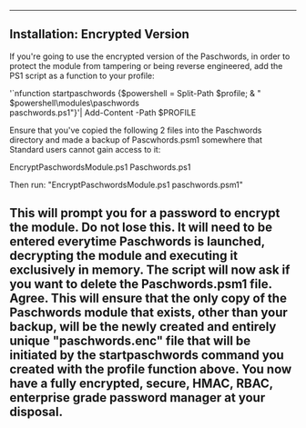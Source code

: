----------------------------------------------------------------------------------------------------
Installation: Encrypted Version
----------------------------------------------------------------------------------------------------
If you're going to use the encrypted version of the Paschwords, in order to protect the module from
tampering or being reverse engineered, add the PS1 script as a function to your profile:

'`nfunction startpaschwords {$powershell = Split-Path $profile; & " $powershell\modules\paschwords\
paschwords.ps1"}'| Add-Content -Path $PROFILE

Ensure that you've copied the following 2 files into the Paschwords directory and made a backup of
Pascwhords.psm1 somewhere that Standard users cannot gain access to it:

EncryptPaschwordsModule.ps1
Paschwords.ps1

Then run: "EncryptPaschwordsModule.ps1 paschwords.psm1"

This will prompt you for a password to encrypt the module. Do not lose this. It will need to be
entered everytime Paschwords is launched, decrypting the module and executing it exclusively in
memory. The script will now ask if you want to delete the Paschwords.psm1 file. Agree. This will
ensure that the only copy of the Paschwords module that exists, other than your backup, will be the
newly created and entirely unique "paschwords.enc" file that will be initiated by the
startpaschwords command you created with the profile function above. You now have a fully encrypted,
secure, HMAC, RBAC, enterprise grade password manager at your disposal.
----------------------------------------------------------------------------------------------------